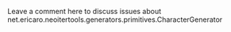 Leave a comment here to discuss issues about net.ericaro.neoitertools.generators.primitives.CharacterGenerator
